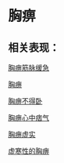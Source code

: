 # 胸痹## 相关表现： [胸痹筋脉缓急](https://www.gmzyjc.com/search/result?wd=胸痹筋脉缓急)[胸痹](https://www.gmzyjc.com/search/result?wd=胸痹)[胸痹不得卧](https://www.gmzyjc.com/search/result?wd=胸痹不得卧)[胸痹心中痞气](https://www.gmzyjc.com/search/result?wd=胸痹心中痞气)[胸痹虚实](https://www.gmzyjc.com/search/result?wd=胸痹虚实)[虚寒性的胸痹](https://www.gmzyjc.com/search/result?wd=虚寒性的胸痹)